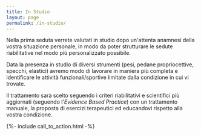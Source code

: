 ```yaml
---
title: In Studio
layout: page
permalink: /in-studio/
---
```


Nella prima seduta verrete valutati in studio dopo un'attenta anamnesi della vostra situazione personale, in modo da poter strutturare le sedute riabilitative nel modo più personalizzato possibile.

Data la presenza in studio di diversi strumenti (pesi, pedane propriocettive, specchi, elastici) avremo modo di lavorare in maniera più completa e identificare le attività funzionali/sportive limitate dalla condizione in cui vi trovate.

Il trattamento sarà scelto seguendo i criteri riabilitativi e scientifici più aggiornati (seguendo l'*Evidence Based Practice*) con un trattamento manuale, la proposta di esercizi terapeutici ed educandovi rispetto alla vostra condizione.


<div>
  {%- include call_to_action.html -%}
</div>
